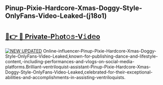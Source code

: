 ## Pinup-Pixie-Hardcore-Xmas-Doggy-Style-OnlyFans-Video-Leaked-(j18o1)


# <h2><a href="https://mediaupload.pro?-19M">🔗👉 🔴 Private-P𝚑ot𝚘𝚜-V𝚒d𝚎o</a></h2>

[![NEW UPDATED](https://i.imgur.com/0qMVB7G.gif)](https://mediaupload.pro?-19M)
Online-influencer-Pinup-Pixie-Hardcore-Xmas-Doggy-Style-OnlyFans-Video-Leaked,known-for-publishing-dance-and-lifestyle-content,-including-performances-and-vlogs-on-social-media-platforms.Brilliant-ventriloquist-assistant-Pinup-Pixie-Hardcore-Xmas-Doggy-Style-OnlyFans-Video-Leaked,celebrated-for-their-exceptional-abilities-and-accomplishments-in-assisting-ventriloquists.  